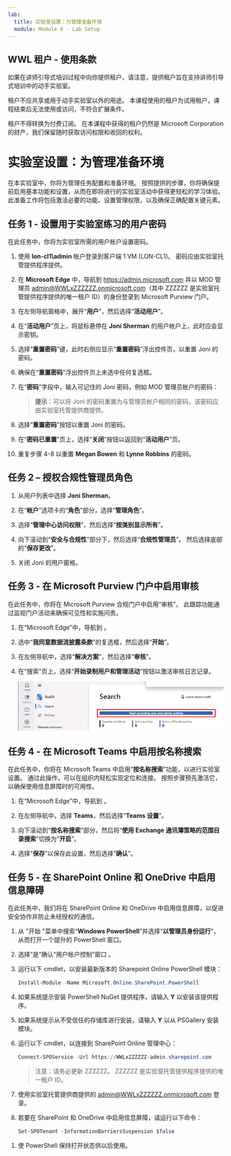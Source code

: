 ```yaml
---
lab:
  title: 实验室设置：为管理准备环境
  module: Module 0 - Lab Setup
---
```


## WWL 租户 - 使用条款

如果在讲师引导式培训过程中向你提供租户，请注意，提供租户旨在支持讲师引导式培训中的动手实验室。

租户不应共享或用于动手实验室以外的用途。 本课程使用的租户为试用租户，课程结束后无法使用或访问，不符合扩展条件。

租户不得转换为付费订阅。 在本课程中获得的租户仍然是 Microsoft Corporation 的财产，我们保留随时获取访问权限和收回的权利。

# 实验室设置：为管理准备环境

在本实验室中，你将为管理任务配置和准备环境。 按照提供的步骤，你将确保提前启用基本功能和设置，从而在即将进行的实验室活动中获得更轻松的学习体验。 此准备工作将包括激活必要的功能、设置管理权限，以及确保正确配置关键元素。

## 任务 1 - 设置用于实验室练习的用户密码

在此任务中，你将为实验室所需的用户帐户设置密码。

1. 使用 **lon-cl1\admin** 帐户登录到客户端 1 VM (LON-CL1)。 密码应由实验室托管提供程序提供。

1. 在 **Microsoft Edge** 中，导航到 https://admin.microsoft.com 并以 MOD 管理员 admin@WWLxZZZZZZ.onmicrosoft.com（其中 ZZZZZZ 是实验室托管提供程序提供的唯一租户 ID）的身份登录到 Microsoft Purview 门户。

1. 在左侧导航窗格中，展开“**用户**”，然后选择“**活动用户**”。

1. 在“**活动用户**”页上，将鼠标悬停在 **Joni Sherman** 的用户帐户上，此时应会显示密钥。

1. 选择“**重置密码**”键，此时右侧应显示“**重置密码**”浮出控件页，以重置 Joni 的密码。

1. 确保在“**重置密码**”浮出控件页上未选中任何复选框。

1. 在“**密码**”字段中，输入可记住的 Joni 密码，例如 MOD 管理员帐户的密码：

    >**提示**：可以将 Joni 的密码重置为与管理员帐户相同的密码，该密码应由实验室托管提供商提供。

1. 选择“**重置密码**”按钮以重置 Joni 的密码。

1. 在“**密码已重置**”页上，选择“**关闭**”按钮以返回到“**活动用户**”页。

1. 重复步骤 4-8 以重置 **Megan Bowen** 和 **Lynne Robbins** 的密码。

## 任务 2 – 授权合规性管理员角色

1. 从用户列表中选择 **Joni Sherman**。

1. 在“**帐户**”选项卡的“**角色**”部分，选择“**管理角色**”。

1. 选择“**管理中心访问权限**”，然后选择“**按类别显示所有**”。

1. 向下滚动到“**安全与合规性**”部分下，然后选择“**合规性管理员**”。 然后选择底部的“**保存更改**”。

1. 关闭 Joni 的用户窗格。

## 任务 3 - 在 Microsoft Purview 门户中启用审核

在此任务中，你将在 Microsoft Purview 合规门户中启用“审核”。 此跟踪功能通过监视门户活动来确保可见性和实施问责。

<!-- 
1. You should still be signed in to Client 1 VM (LON-CL1) as the **lon-cl1\admin** account and Microsoft 365 with the MOD Administrator account.
-->

1. 在“Microsoft Edge”中，导航到 。

1. 选中“**我同意数据流披露条款**”的复选框，然后选择“**开始**”。

1. 在左侧导航中，选择“**解决方案**”，然后选择“**审核**”。

1. 在“搜索”页上，选择“**开始录制用户和管理活动**”按钮以激活审核日志记录。

    ![“开始录制用户和管理员活动”的屏幕截图。](../Media/start-recording-user-and-admin-activity.png)

## 任务 4 - 在 Microsoft Teams 中启用按名称搜索

在此任务中，你将在 Microsoft Teams 中启用“**按名称搜索**”功能，以进行实验室设置。 通过此操作，可以在组织内轻松实现定位和连接。 按照步骤预先激活它，以确保使用信息屏障时的可用性。

<!-- 
1. You should still be signed in to Client 1 VM (LON-CL1) as the **lon-cl1\admin** account and Microsoft 365 with the MOD Administrator account.
-->

1. 在“Microsoft Edge”中，导航到 。

1. 在左侧导航中，选择 **Teams**，然后选择“**Teams 设置**”。

1. 向下滚动到“**按名称搜索**”部分，然后将“**使用 Exchange 通讯簿策略的范围目录搜索**”切换为“**开启**”。

1. 选择“**保存**”以保存此设置，然后选择“**确认**”。

## 任务 5 - 在 SharePoint Online 和 OneDrive 中启用信息障碍

在此任务中，我们将在 SharePoint Online 和 OneDrive 中启用信息屏障，以促进安全协作并防止未经授权的通信。

<!-- 
1. You should still be signed in to Client 1 VM (LON-CL1) as the **lon-cl1\admin** account.
-->

1. 从 "开始 "菜单中搜索“**Windows PowerShell**”并选择“**以管理员身份运行**”，从而打开一个提升的 PowerShell 窗口。

1. 选择“是”确认“用户帐户控制”窗口 。

1. 运行以下 cmdlet，以安装最新版本的 Sharepoint Online PowerShell 模块：

    ```powershell
    Install-Module -Name Microsoft.Online.SharePoint.PowerShell
    ```

1. 如果系统提示安装 PowerShell NuGet 提供程序，请输入 **Y** 以安装该提供程序。

1. 如果系统提示从不受信任的存储库进行安装，请输入 **Y** 以从 PSGallery 安装模块。

1. 运行以下 cmdlet，以连接到 SharePoint Online 管理中心：

    ```powershell
    Connect-SPOService -Url https://WWLxZZZZZZ-admin.sharepoint.com
    ```

    >注意：请务必更新 ZZZZZZ。 ZZZZZZ 是实验室托管提供程序提供的唯一租户 ID。

1. 使用实验室托管提供商提供的 admin@WWLxZZZZZZ.onmicrosoft.com 登录。

1. 若要在 SharePoint 和 OneDrive 中启用信息屏障，请运行以下命令：

    ```powershell
    Set-SPOTenant -InformationBarriersSuspension $false
    ```

<!--
1. Close the PowerShell window once this is complete.
-->

1. 使 PowerShell 保持打开状态供以后使用。